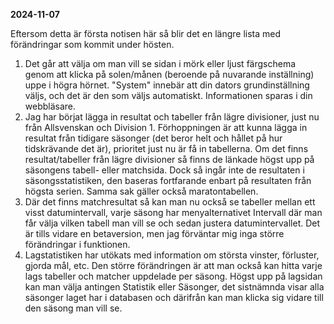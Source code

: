 **2024-11-07**

Eftersom detta är första notisen här så blir det en längre lista med förändringar som kommit under hösten.

1. Det går att välja om man vill se sidan i mörk eller ljust färgschema genom att klicka på solen/månen (beroende på nuvarande inställning) uppe i högra hörnet. "System" innebär att din dators grundinställning väljs, och det är den som väljs automatiskt. Informationen sparas i din webbläsare.
2. Jag har börjat lägga in resultat och tabeller från lägre divisioner, just nu från Allsvenskan och Division 1. Förhoppningen är att kunna lägga in resultat från tidigare säsonger (det beror helt och hållet på hur tidskrävande det är), prioritet just nu är få in tabellerna. Om det finns resultat/tabeller från lägre divisioner så finns de länkade högst upp på säsongens tabell- eller matchsida. Dock så ingår inte de resultaten i säsongsstatistiken, den baseras fortfarande enbart på resultaten från högsta serien. Samma sak gäller också maratontabellen.
3. Där det finns matchresultat så kan man nu också se tabeller mellan ett visst datumintervall, varje säsong har menyalternativet Intervall där man får välja vilken tabell man vill se och sedan justera datumintervallet. Det är tills vidare en betaversion, men jag förväntar mig inga större förändringar i funktionen.
4. Lagstatistiken har utökats med information om största vinster, förluster, gjorda mål, etc. Den större förändringen är att man också kan hitta varje lags tabeller och matcher uppdelade per säsong. Högst upp på lagsidan kan man välja antingen Statistik eller Säsonger, det sistnämnda visar alla säsonger laget har i databasen och därifrån kan man klicka sig vidare till den säsong man vill se.
